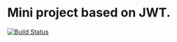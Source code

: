 # Mini project based on JWT.
[![Build Status](https://travis-ci.org/kpi-web-guild/jwt-PetrushynskyiOleksii.svg?branch=master)](https://travis-ci.org/kpi-web-guild/jwt-PetrushynskyiOleksii)
